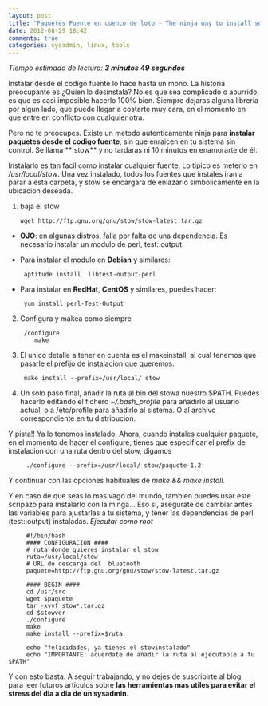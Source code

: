 ```yaml
---
layout: post
title: "Paquetes Fuente en cuenco de loto - The ninja way to install source tarballs"
date: 2012-08-29 18:42
comments: true
categories: sysadmin, linux, tools
---
```


_Tiempo estimado de lectura: **3 minutos 49 segundos**_

Instalar desde el codigo fuente lo hace hasta un mono. La historia preocupante es ¿Quien lo desinstala?
No es que sea complicado o aburrido, es que es casi imposible hacerlo 100% bien. Siempre dejaras alguna libreria por algun lado, que puede llegar a costarte muy cara, en el momento en que entre en conflicto con cualquier otra.

Pero no te preocupes. Existe un metodo autenticamente ninja para **instalar paquetes desde el codigo fuente**, sin que enraicen en tu sistema sin control. Se llama ** stow** y no tardaras ni 10 minutos en enamorarte de él.

Instalarlo es tan facil como instalar cualquier fuente. Lo tipico es meterlo en _/usr/local/stow_. Una vez instalado, todos los fuentes que instales iran a parar a esta carpeta, y stow se encargara de enlazarlo simbolicamente en la ubicacion deseada.

1.  baja el stow

		wget http://ftp.gnu.org/gnu/stow/stow-latest.tar.gz


*  **OJO**: en algunas distros, falla por falta de una dependencia. Es necesario instalar un modulo de perl, test::output. 
*  Para instalar el modulo en **Debian** y similares:

		aptitude install  libtest-output-perl 

*  Para instalar en **RedHat**, **CentOS** y similares, puedes hacer:

		yum install perl-Test-Output


2.  Configura y makea como siempre

		./configure
	        make


3.  El unico detalle a tener en cuenta es el makeinstall, al cual tenemos que pasarle el prefijo de instalacion que queremos.

	     make install --prefix=/usr/local/ stow

4.  Un solo paso final, añadir la ruta al bin del stowa nuestro $PATH. Puedes hacerlo editando el fichero _~/.bash_profile_ para añadirlo al usuario actual, o a /etc/profile para añadirlo al sistema. O al archivo correspondiente en tu distribucion.

Y pista!!
Ya lo tenemos instalado. Ahora, cuando instales cualquier paquete, en el momento de hacer el configure, tienes que especificar el prefix de instalacion con una ruta dentro del stow, digamos

	     ./configure --prefix=/usr/local/ stow/paquete-1.2

Y continuar con las opciones habituales de _make && make install_.

Y en caso de que seas lo mas vago del mundo, tambien puedes usar este scripazo para instalarlo con la minga... Eso si, asegurate de cambiar antes las variables para ajustarlas a tu sistema, y tener las dependencias de perl (test::output) instaladas.
_Ejecutar como root_

	     #!/bin/bash
	     #### CONFIGURACION ####
	     # ruta donde quieres instalar el stow
	     ruta=/usr/local/stow     
	     # URL de descarga del  bluetooth
	     paquete=http://ftp.gnu.org/gnu/stow/stow-latest.tar.gz
	
	     #### BEGIN ####
	     cd /usr/src
	     wget $paquete
	     tar -xvvf stow*.tar.gz
	     cd $stowver
	     ./configure
	     make
	     make install --prefix=$ruta
	
	     echo "felicidades, ya tienes el stowinstalado"
	     echo "IMPORTANTE: acuerdate de añadir la ruta al ejecutable a tu $PATH"

Y con esto basta. A seguir trabajando, y no dejes de suscribirte al blog, para leer futuros articulos sobre **las herramientas mas utiles para evitar el stress del dia a dia de un sysadmin.**


